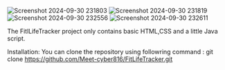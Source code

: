 ![Screenshot 2024-09-30 231803](https://github.com/user-attachments/assets/22946bc2-4b98-4bbe-a541-3781913e7bf2)
![Screenshot 2024-09-30 231819](https://github.com/user-attachments/assets/5dc19311-64a8-4259-aa8f-6dc8e0a7c4d6)
![Screenshot 2024-09-30 232556](https://github.com/user-attachments/assets/417487cf-305b-4723-8e01-b12153c63dd7)
![Screenshot 2024-09-30 232611](https://github.com/user-attachments/assets/7f49d3c5-9cd2-4bd6-afca-63129aa9bbf3)



The FitlLifeTracker project only contains basic HTML,CSS and a little Java script.

Installation:
     You can clone the repository using followring command : git clone https://github.com/Meet-cyber816/FitLifeTracker.git


                 
